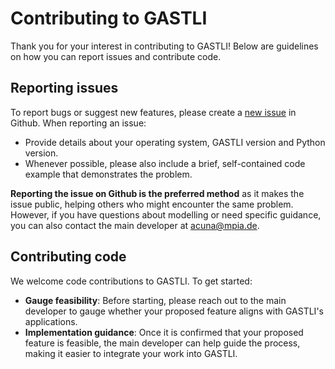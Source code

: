 # Contributing to GASTLI

Thank you for your interest in contributing to GASTLI! Below are guidelines on how you can report issues and contribute code.

## Reporting issues
To report bugs or suggest new features, please create a [new issue](https://github.com/lorenaacuna/GASTLI/issues) in Github. 
When reporting an issue:

- Provide details about your operating system, GASTLI version and Python version.
- Whenever possible, please also include a brief, self-contained code example that demonstrates the problem. 

**Reporting the issue on Github is the preferred method** as it makes the issue public, helping others who might encounter the same problem. However, if you have questions about modelling or need specific guidance, you can also contact the main developer at [acuna@mpia.de](mailto:acuna@mpia.de).

## Contributing code 
We welcome code contributions to GASTLI. To get started:
- **Gauge feasibility**: Before starting, please reach out to the main developer to gauge whether your proposed feature aligns with GASTLI's applications.
- **Implementation guidance**: Once it is confirmed that your proposed feature is feasible, the main developer can help guide the process, making it easier to integrate your work into GASTLI.

